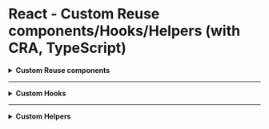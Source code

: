 # React - Custom Reuse components/Hooks/Helpers (with CRA, TypeScript)

<details>
  <summary>
    <b>Custom Reuse components</b>
  </summary>

> - [ ] Table Grid
> - [ ] Checkbox
> - [ ] Dropdown
> - [ ] FormTab
> - [ ] Label
> - [ ] Input
> - [ ] Toggle
> - [ ] Modal

</details>

---

<details>
  <summary>
    <b>Custom Hooks</b>
  </summary>

> - [ ] useClickOutside
> - [ ] useInput

</details>

---

<details>
  <summary>
    <b>Custom Helpers</b>
  </summary>

> - [ ] sort
> - [ ] type

</details>
